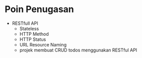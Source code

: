 # Poin Penugasan
- RESTfull API
  - Stateless
  - HTTP Method
  - HTTP Status
  - URL Resource Naming
  - projek membuat CRUD todos menggunakan RESTful API